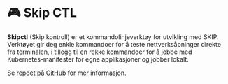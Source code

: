 # 🎮 Skip CTL

**Skipctl** (Skip kontroll) er et kommandolinjeverktøy for utvikling med SKIP.
Verktøyet gir deg enkle kommandoer for å teste nettverksåpninger direkte fra terminalen,
i tillegg til en rekke kommandoer for å jobbe med Kubernetes-manifester for egne applikasjoner og jobber lokalt.


Se [repoet på GitHub](https://github.com/kartverket/skipctl) for mer informasjon.

